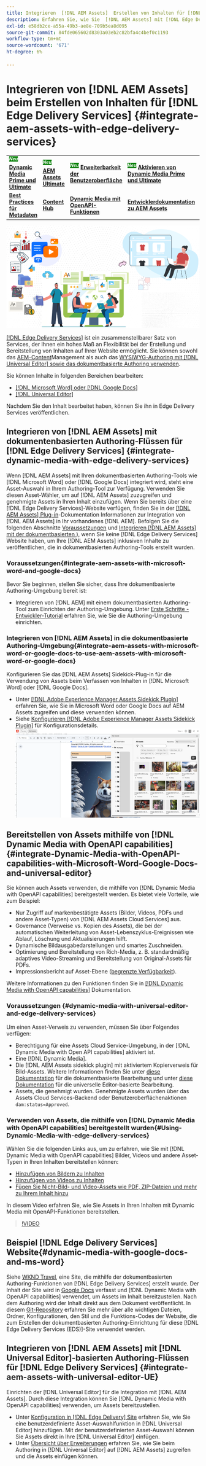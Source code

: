 ```yaml
---
title: Integrieren  [!DNL AEM Assets]  Erstellen von Inhalten für [!DNL Edge Delivery Services]
description: Erfahren Sie, wie Sie  [!DNL AEM Assets] mit [!DNL Edge Delivery Services]. This integration enables you to integrate [!DNL AEM Assets] mit [!DNL Microsoft Word] und [!DNL Google Docs], integrate [!DNL AEM Assets] mit [!DNL Universal Editor], integrate [!DNL Dynamic Media] mit [!DNL Edge Delivery Services], integrate [!DNL Dynamic Media with OpenAPI capabilities] mit [!DNL Universal Editor]  und  [!DNL Dynamic Media with OpenAPI capabilities] mit [!DNL Microsoft Word] und [!DNL Google Docs] integrieren.
exl-id: e58db2ce-a55a-49b3-ae8e-709b5ea8d095
source-git-commit: 84fde065602d8303a03eb2c82bfa4c4bef0c1193
workflow-type: tm+mt
source-wordcount: '671'
ht-degree: 6%

---
```


# Integrieren von [!DNL AEM Assets] beim Erstellen von Inhalten für [!DNL Edge Delivery Services] {#integrate-aem-assets-with-edge-delivery-services}

<table>
    <tr>
        <td>
            <sup style= "background-color:#008000; color:#FFFFFF; font-weight:bold"><i>Neu</i></sup> <a href="/help/assets/dynamic-media/dm-prime-ultimate.md"><b>Dynamic Media Prime und Ultimate</b></a>
        </td>
        <td>
            <sup style= "background-color:#008000; color:#FFFFFF; font-weight:bold"><i>Neu</i></sup> <a href="/help/assets/assets-ultimate-overview.md"><b>AEM Assets Ultimate</b></a>
        </td>
        <td>
            <sup style= "background-color:#008000; color:#FFFFFF; font-weight:bold"><i>Neu</i></sup> <a href="/help/assets/aem-assets-view-ui-extensibility.md"><b>Erweiterbarkeit der Benutzeroberfläche</b></a>
        </td>
          <td>
            <sup style= "background-color:#008000; color:#FFFFFF; font-weight:bold"><i>Neu</i></sup> <a href="/help/assets/dynamic-media/enable-dynamic-media-prime-and-ultimate.md"><b>Aktivieren von Dynamic Media Prime und Ultimate</b></a>
        </td>
         <td>
            <a href="/help/assets/search-best-practices.md"><b>Best Practices für die Suche</b></a>
        </td>
    </tr>
    <tr>
        <td>
            <a href="/help/assets/metadata-best-practices.md"><b>Best Practices für Metadaten</b></a>
        </td>
        <td>
            <a href="/help/assets/product-overview.md"><b>Content Hub</b></a>
        </td>
        <td>
            <a href="/help/assets/dynamic-media-open-apis-overview.md"><b>Dynamic Media mit OpenAPI-Funktionen</b></a>
        </td>
        <td>
            <a href="https://developer.adobe.com/experience-cloud/experience-manager-apis/"><b>Entwicklerdokumentation zu AEM Assets</b></a>
        </td>
    </tr>
</table>

![Integration von AEM-Assets mit dem universellen Editor](/help/assets/assets/EDS2.png)

[[!DNL Edge Delivery Services]](https://experienceleague.adobe.com/de/docs/experience-manager-cloud-service/content/edge-delivery/overview) ist ein zusammenstellbarer Satz von Services, der Ihnen ein hohes Maß an Flexibilität bei der Erstellung und Bereitstellung von Inhalten auf Ihrer Website ermöglicht. Sie können sowohl das [AEM-Content](/help/sites-cloud/authoring/author-publish.md)Management als auch das [WYSIWYG-Authoring mit  [!DNL Universal Editor]  sowie das dokumentbasierte Authoring verwenden](https://experienceleague.adobe.com/de/docs/experience-manager-cloud-service/content/edge-delivery/wysiwyg-authoring/authoring).

Sie können Inhalte in folgenden Bereichen bearbeiten:

* [[!DNL Microsoft Word] oder [!DNL Google Docs]](#integrate-dynamic-media-with-edge-delivery-services)
* [[!DNL Universal Editor]](#integrate-aem-assets-with-universal-editor-UE)

Nachdem Sie den Inhalt bearbeitet haben, können Sie ihn in Edge Delivery Services veröffentlichen.

## Integrieren von [!DNL AEM Assets] mit dokumentenbasierten Authoring-Flüssen für [!DNL Edge Delivery Services] {#integrate-dynamic-media-with-edge-delivery-services}

Wenn [!DNL AEM Assets] mit Ihren dokumentbasierten Authoring-Tools wie [!DNL Microsoft Word] oder [!DNL Google Docs] integriert wird, steht eine Asset-Auswahl in Ihrem Authoring-Tool zur Verfügung. Verwenden Sie diesen Asset-Wähler, um auf [!DNL AEM Assets] zuzugreifen und genehmigte Assets in Ihren Inhalt einzufügen.
Wenn Sie bereits über eine [!DNL Edge Delivery Services]-Website verfügen, finden Sie in der [[!DNL AEM Assets] Plug-in](https://github.com/adobe-rnd/aem-assets-plugin/blob/main/README.md)-Dokumentation Informationen zur Integration von [!DNL AEM Assets] in Ihr vorhandenes [!DNL AEM].
Befolgen Sie die folgenden Abschnitte [Voraussetzungen](#integrate-aem-assets-with-microsoft-word-and-google-docs) und [Integrieren [!DNL AEM Assets] mit der dokumentbasierten ](#integrate-aem-assets-with-microsoft-word-or-google-docs-to-use-aem-assets-with-microsoft-word-or-google-docs)), wenn Sie keine [!DNL Edge Delivery Services] Website haben, um Ihre [!DNL AEM Assets] inklusiven Inhalte zu veröffentlichen, die in dokumentbasierten Authoring-Tools erstellt wurden.

### Voraussetzungen{#integrate-aem-assets-with-microsoft-word-and-google-docs}

Bevor Sie beginnen, stellen Sie sicher, dass Ihre dokumentbasierte Authoring-Umgebung bereit ist:

* Integrieren von [!DNL AEM] mit einem dokumentbasierten Authoring-Tool zum Einrichten der Authoring-Umgebung. Unter [Erste Schritte - Entwickler-Tutorial](https://www.aem.live/developer/tutorial) erfahren Sie, wie Sie die Authoring-Umgebung einrichten.

### Integrieren von [!DNL AEM Assets] in die dokumentbasierte Authoring-Umgebung{#integrate-aem-assets-with-microsoft-word-or-google-docs-to-use-aem-assets-with-microsoft-word-or-google-docs}

Konfigurieren Sie das [!DNL AEM Assets] Sidekick-Plug-in für die Verwendung von Assets beim Verfassen von Inhalten in [!DNL Microsoft Word] oder [!DNL Google Docs].

* Unter [[!DNL Adobe Experience Manager Assets Sidekick Plugin]](https://www.aem.live/docs/aem-assets-sidekick-plugin#using-experience-manager-assets-for-website-authors) erfahren Sie, wie Sie in Microsoft Word oder Google Docs auf AEM Assets zugreifen und diese verwenden können.
* Siehe [Konfigurieren [!DNL Adobe Experience Manager Assets Sidekick Plugin]](https://www.aem.live/developer/configuring-aem-assets-sidekick-plugin) für Konfigurationsdetails.
  ![Verwenden von Dynamic Media mit OpenAPI-Funktionen in Microsoft Word- und Google-Dokumenten](/help/assets/assets/my-assets-sidebar.png)

## Bereitstellen von Assets mithilfe von [!DNL Dynamic Media with OpenAPI capabilities] {#integrate-Dynamic-Media-with-OpenAPI-capabilities-with-Microsoft-Word-Google-Docs-and-universal-editor}

Sie können auch Assets verwenden, die mithilfe von [!DNL Dynamic Media with OpenAPI capabilities] bereitgestellt werden. Es bietet viele Vorteile, wie zum Beispiel:

* Nur Zugriff auf markenbestätigte Assets (Bilder, Videos, PDFs und andere Asset-Typen) von [!DNL AEM Assets Cloud Services] aus.
* Governance (Verweise vs. Kopien des Assets), die bei der automatischen Weiterleitung von Asset-Lebenszyklus-Ereignissen wie Ablauf, Löschung und Aktualisierungen hilft.
* Dynamische Bildausgabedarstellungen und smartes Zuschneiden.
* Optimierung und Bereitstellung von Rich-Media, z. B. standardmäßig adaptives Video-Streaming und Bereitstellung von Original-Assets für PDFs.
* Impressionsbericht auf Asset-Ebene ([begrenzte Verfügbarkeit](/help/assets/manage-reports-assets-view.md#dynamic-media-delivery-reports)).

Weitere Informationen zu den Funktionen finden Sie in [[!DNL Dynamic Media with OpenAPI capabilities]](https://experienceleague.adobe.com/en/docs/experience-manager-cloud-service/content/assets/dynamicmedia/dynamic-media-open-apis/dynamic-media-open-apis-overview) Dokumentation.

### Voraussetzungen {#dynamic-media-with-universal-editor-and-edge-delivery-services}

Um einen Asset-Verweis zu verwenden, müssen Sie über Folgendes verfügen:

* Berechtigung für eine Assets Cloud Service-Umgebung, in der [!DNL Dynamic Media with Open API capabilities] aktiviert ist.
* Eine [!DNL Dynamic Media].
* Die [!DNL AEM Assets sidekick plugin] mit aktiviertem Kopierverweis für Bild-Assets. Weitere Informationen finden Sie unter [diese Dokumentation](https://www.aem.live/developer/configuring-aem-assets-sidekick-plugin#copymode) für die dokumentbasierte Bearbeitung und unter [diese Dokumentation](https://developer.adobe.com/uix/docs/extension-manager/extension-developed-by-adobe/configurable-asset-picker/#extension-overview) für die universelle Editor-basierte Bearbeitung.
* Assets, die genehmigt wurden. Genehmigte Assets wurden über das Assets Cloud Services-Backend oder Benutzeroberflächenaktionen `dam:status=Approved`.

### Verwenden von Assets, die mithilfe von [!DNL Dynamic Media with OpenAPI capabilities] bereitgestellt wurden{#Using-Dynamic-Media-with-edge-delivery-services}

Wählen Sie die folgenden Links aus, um zu erfahren, wie Sie mit [!DNL Dynamic Media with OpenAPI capabilities] Bilder, Videos und andere Asset-Typen in Ihren Inhalten bereitstellen können:

* [Hinzufügen von Bildern zu Inhalten](https://www.aem.live/docs/aem-assets-sidekick-plugin#using-image-references-when-authoring-content)
* [Hinzufügen von Videos zu Inhalten](https://www.aem.live/docs/aem-assets-sidekick-plugin#using-video-references-when-authoring-content)
* [Fügen Sie Nicht-Bild- und Video-Assets wie PDF, ZIP-Dateien und mehr zu Ihrem Inhalt hinzu](https://www.aem.live/docs/aem-assets-sidekick-plugin#using-asset-references-for-pdf-zip-etc-when-authoring-content)

In diesem Video erfahren Sie, wie Sie Assets in Ihren Inhalten mit Dynamic Media mit OpenAPI-Funktionen bereitstellen.

>[!VIDEO](https://video.tv.adobe.com/v/3441155)

## Beispiel [!DNL Edge Delivery Services] Website{#dynamic-media-with-google-docs-and-ms-word}

Siehe [WKND Travel](http://bit.ly/3DExLnf), eine Site, die mithilfe der dokumentbasierten Authoring-Funktionen von [!DNL Edge Delivery Services] erstellt wurde. Der Inhalt der Site wird in [Google Docs](https://drive.google.com/drive/folders/1HCCHRWp4HJIXW_cUv5cRDQ5DzzqiZsXT) verfasst und [!DNL Dynamic Media with OpenAPI capabilities] verwendet, um Assets im Inhalt bereitzustellen. Nach dem Authoring wird der Inhalt direkt aus dem Dokument veröffentlicht. In diesem [Git-Repository](https://github.com/hlxsites/franklin-assets-selector/tree/aem-dynamicmedia-demo/blocks) erfahren Sie mehr über alle wichtigen Dateien, Ordner, Konfigurationen, den Stil und die Funktions-Codes der Website, die zum Erstellen der dokumentbasierten Authoring-Einrichtung für diese [!DNL Edge Delivery Services (EDS)]-Site verwendet werden.

## Integrieren von [!DNL AEM Assets] mit [!DNL Universal Editor]-basierten Authoring-Flüssen für [!DNL Edge Delivery Services] {#integrate-aem-assets-with-universal-editor-UE}

Einrichten der [!DNL Universal Editor] für die Integration mit [!DNL AEM Assets]. Durch diese Integration können Sie [!DNL Dynamic Media with OpenAPI capabilities] verwenden, um Assets bereitzustellen.

* Unter [Konfiguration in [!DNL Edge Delivery] Site](https://developer.adobe.com/uix/docs/extension-manager/extension-developed-by-adobe/configurable-asset-picker/#configuration-in-edge-delivery-site) erfahren Sie, wie Sie eine benutzerdefinierte Asset-Auswahlfunktion in [!DNL Universal Editor] hinzufügen. Mit der benutzerdefinierten Asset-Auswahl können Sie Assets direkt in Ihre [!DNL Universal Editor] einfügen.
* Unter [Übersicht über Erweiterungen](https://developer.adobe.com/uix/docs/extension-manager/extension-developed-by-adobe/configurable-asset-picker/#extension-overview) erfahren Sie, wie Sie beim Authoring in [!DNL Universal Editor] auf [!DNL AEM Assets] zugreifen und die Assets einfügen können.
